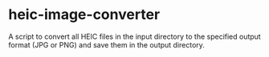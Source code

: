 # heic-image-converter
A script to convert all HEIC files in the input directory to the specified output format (JPG or PNG) and save them in the output directory.
